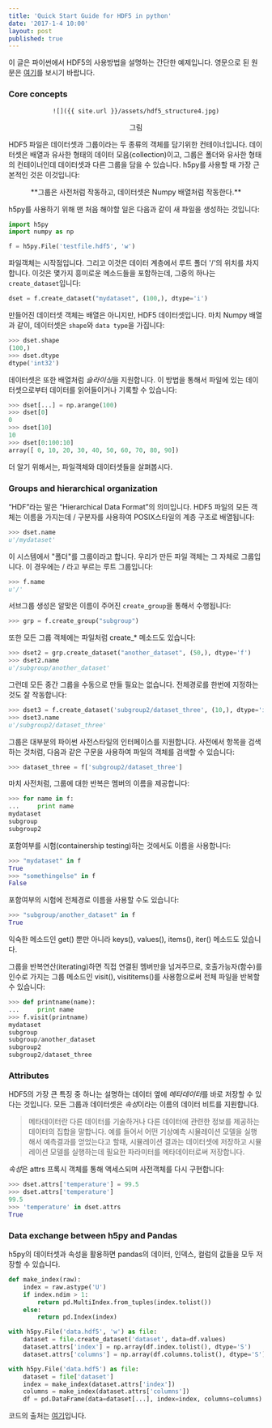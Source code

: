 ```yaml
---
title: 'Quick Start Guide for HDF5 in python'
date: '2017-1-4 10:00'
layout: post
published: true
---
```

이 글은 파이썬에서 HDF5의 사용방법을 설명하는 간단한 예제입니다. 영문으로 된 원문은 [여기](http://docs.h5py.org/en/latest/quick.html)를 보시기 바랍니다.

### Core concepts

<div style="text-align:center" markdown="1">

    ![]({{ site.url }}/assets/hdf5_structure4.jpg)

그림
</div>

HDF5 파일은 데이터셋과 그룹이라는 두 종류의 객체를 담기위한 컨테이너입니다. 데이터셋은 배열과 유사한 형태의 데이터 모음(collection)이고, 그룹은 폴더와 유사한 형태의 컨테이너인데 데이터셋과 다른 그룹을 담을 수 있습니다. h5py를 사용할 때 가장 근본적인 것은 이것입니다:

<div style="text-align:center" markdown="1">
**그룹은 사전처럼 작동하고, 데이터셋은 Numpy 배열처럼 작동한다.**
</div>

h5py를 사용하기 위해 맨 처음 해야할 일은 다음과 같이 새 파일을 생성하는 것입니다:

```python
import h5py
import numpy as np

f = h5py.File('testfile.hdf5', 'w')
```

파일객체는 시작점입니다. 그리고 이것은 데이터 계층에서 루트 폴더 '/'의 위치를 차지합니다. 이것은 몇가지 흥미로운 메소드들을 포함하는데, 그중의 하나는 `create_dataset`입니다:

```python
dset = f.create_dataset("mydataset", (100,), dtype='i')
```

만들어진 데이터셋 객체는 배열은 아니지만, HDF5 데이터셋입니다. 마치 Numpy 배열과 같이, 데이터셋은 `shape`와 `data type`을 가집니다:

```python
>>> dset.shape
(100,)
>>> dset.dtype
dtype('int32')
```

데이터셋은 또한 배열처럼 *슬라이싱*을 지원합니다. 이 방법을 통해서 파일에 있는 데이터셋으로부터 데이터를 읽어들이거나 기록할 수 있습니다:

```python
>>> dset[...] = np.arange(100)
>>> dset[0]
0
>>> dset[10]
10
>>> dset[0:100:10]
array([ 0, 10, 20, 30, 40, 50, 60, 70, 80, 90])
```

더 알기 위해서는, 파일객체와 데이터셋들을 살펴봅시다.

### Groups and hierarchical organization

“HDF”라는 말은 “Hierarchical Data Format”의 의미입니다. HDF5 파일의 모든 객체는 이름을 가지는데 / 구분자를 사용하여 POSIX스타일의 계층 구조로 배열됩니다:

```python
>>> dset.name
u'/mydataset'
```

이 시스템에서 "폴더"를 그룹이라고 합니다. 우리가 만든 파일 객체는 그 자체로 그룹입니다. 이 경우에는 / 라고 부르는 루트 그룹입니다:

```python
>>> f.name
u'/'
```

서브그룹 생성은 알맞은 이름이 주어진 `create_group`을 통해서 수행됩니다:

```python
>>> grp = f.create_group("subgroup")
```

또한 모든 그룹 객체에는 파일처럼 create_* 메소드도 있습니다:

```python
>>> dset2 = grp.create_dataset("another_dataset", (50,), dtype='f')
>>> dset2.name
u'/subgroup/another_dataset'
```

그런데 모든 중간 그룹을 수동으로 만들 필요는 없습니다. 전체경로를 한번에 지정하는 것도 잘 작동합니다:

```python
>>> dset3 = f.create_dataset('subgroup2/dataset_three', (10,), dtype='i')
>>> dset3.name
u'/subgroup2/dataset_three'
```

그룹은 대부분의 파이썬 사전스타일의 인터페이스를 지원합니다. 사전에서 항목을 검색하는 것처럼, 다음과 같은 구문을 사용하여 파일의 객체를 검색할 수 있습니다:

```python
>>> dataset_three = f['subgroup2/dataset_three']
```

마치 사전처럼, 그룹에 대한 반복은 멤버의 이름을 제공합니다:

```python
>>> for name in f:
...     print name
mydataset
subgroup
subgroup2
```

포함여부를 시험(containership testing)하는 것에서도 이름을 사용합니다:

```python
>>> "mydataset" in f
True
>>> "somethingelse" in f
False
```

포함여부의 시험에 전체경로 이름을 사용할 수도 있습니다:

```python
>>> "subgroup/another_dataset" in f
True
```

익숙한 메소드인 get() 뿐만 아니라 keys(), values(), items(), iter() 메소드도 있습니다.

그룹을 반복연산(iterating)하면 직접 연결된 멤버만을 넘겨주므로, 호출가능자(함수)를 인수로 가지는 그룹 메소드인 visit(), visititems()를 사용함으로써 전체 파일을 반복할수 있습니다:

```python
>>> def printname(name):
...     print name
>>> f.visit(printname)
mydataset
subgroup
subgroup/another_dataset
subgroup2
subgroup2/dataset_three
```

### Attributes

HDF5의 가장 큰 특징 중 하나는 설명하는 데이터 옆에 *메타데이터*를 바로 저장할 수 있다는 것입니다. 모든 그룹과 데이터셋은 *속성*이라는 이름의 데이터 비트를 지원합니다.

> 메타데이터란 다른 데이터를 기술하거나 다른 데이터에 관련한 정보를 제공하는 데이터의 집합을 말합니다. 예를 들어서 어떤 기상예측 시뮬레이션 모델을 실행해서 예측결과를 얻었는다고 할때, 시뮬레이션 결과는 데이터셋에 저장하고 시뮬레이션 모델를 실행하는데 필요한 파라미터를 메타데이터로써 저장합니다.

*속성*은 attrs 프록시 객체를 통해 액세스되며 사전객체를 다시 구현합니다:

```python
>>> dset.attrs['temperature'] = 99.5
>>> dset.attrs['temperature']
99.5
>>> 'temperature' in dset.attrs
True
```

### Data exchange between h5py and Pandas
h5py의 데이터셋과 속성을 활용하면 pandas의 데이터, 인덱스, 컬럼의 값들을 모두 저장할 수 있습니다.

```python 
def make_index(raw):
    index = raw.astype('U')
    if index.ndim > 1:
        return pd.MultiIndex.from_tuples(index.tolist())
    else:
        return pd.Index(index)

with h5py.File('data.hdf5', 'w') as file:
    dataset = file.create_dataset('dataset', data=df.values)
    dataset.attrs['index'] = np.array(df.index.tolist(), dtype='S')
    dataset.attrs['columns'] = np.array(df.columns.tolist(), dtype='S')

with h5py.File('data.hdf5') as file:
    dataset = file['dataset']
    index = make_index(dataset.attrs['index'])
    columns = make_index(dataset.attrs['columns'])
    df = pd.DataFrame(data=dataset[...], index=index, columns=columns)
```

코드의 출처는 [여기](https://gist.github.com/RobbieClarken/9ea7ceaaa3765f536d95)입니다.

